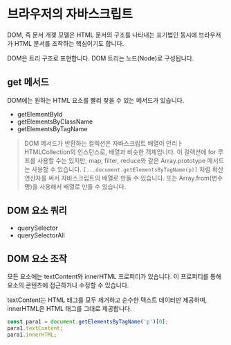 # 브라우저의 자바스크립트

DOM, 즉 문서 개겣 모델은 HTML 문서의 구조를 나타내는 표기법인 동시에 브라우저가 HTML 문서를 조작하는 핵심이기도 합니다.

DOM은 트리 구조로 표현합니다. DOM 트리는 노드(Node)로 구성됩니다.

## get 메서드

DOM에는 원하는 HTML 요소를 빨리 찾을 수 있는 메서드가 있습니다.

- getElementById
- getElementsByClassName
- getElementsByTagName

> DOM 메서드가 반환하는 컬렉션은 자바스크립트 배열이 안리ㅏ HTMLCollection의 인스턴스로, 배열과 비슷한 객체입니다. 이 컬렉션에 for 루프를 사용할 수는
있지만, map, filter, reduce와 같은 Array.prototype 메서드는 사용할 수 있습니다. `[...document.getElementsByTagName(p)]` 처럼 확산 연산자를 써서 자바스크립트의
배열로 만들 수 있습니다. 또는 Array.from(변수명)을 사용해서 배열로 만들 수 있습니다.

## DOM 요소 쿼리

- querySelector
- querySelectorAll

## DOM 요소 조작

모든 요소에는 textContent와 innerHTML 프로퍼티가 있습니다. 이 프로퍼티를 통해 요소의 콘텐츠에 접근하거나 수정할 수 있습니다.

textContent는 HTML 태그를 모두 제거하고 순수한 텍스트 데이터만 제공하며, innerHTML은 HTML 태그를 그대로 제공합니다.

```javascript
const para1 = document.getElementsByTagName('p')[0];
para1.textContent;
para1.innerHTML;
```
